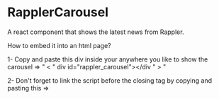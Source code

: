 # RapplerCarousel

A react component that shows the latest news from Rappler.

How to embed it into an html page?

1- Copy and paste this div inside your <body> anywhere you like to show the carousel => " < " div id="rappler_carousel"></div " > "
  
2- Don't forget to link the script before the </body> closing tag by copying and pasting this => <script type="text/javascript" src="https://www.alfredoscarano.com/cdn/scripts/rappler-carousel.js"></script>
